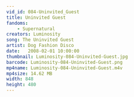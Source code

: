 ```yaml
---
vid_id: 084-Uninvited_Guest
title: Uninvited Guest
fandoms:
    - Supernatural
creators: Luminosity
song: The Uninvited Guest
artist: Dog Fashion Disco
date:   2008-02-01 10:00:00
thumbnail: Luminosity-084-Uninvited-Guest.jpg
barcode: Luminosity-084-Uninvited-Guest.png
mp4name: Luminosity-084-Uninvited-Guest.m4v
mp4size: 14.62 MB
width: 848
height: 480
---
```



  